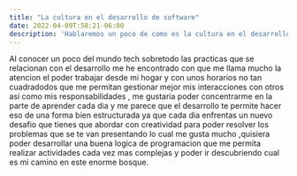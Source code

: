 ```yaml
---
title: "La cultura en el desarrollo de software"
date: 2022-04-09T:58:21-06:00
description: 'Hablaremos un poco de como es la cultura en el desarrollo de software'
---
```


Al conocer un poco del mundo tech sobretodo las practicas que se relacionan con el desarrollo me he encontrado con que me llama mucho la atencion el poder trabajar desde mi hogar y con unos horarios no tan cuadradodos que me permitan gestionar mejor mis interacciones con otros asi como mis responsabilidades , me gustaria poder concentrarme en la parte de aprender cada dia y me parece que el desarrollo te permite hacer eso de una forma bien estructurada ya que cada dia enfrentas un nuevo desafio que tienes que abordar con creatividad para poder resolver los problemas que se te van presentando lo cual me gusta mucho ,quisiera poder desarrollar una buena logica de programacion que me permita realizar actividades cada vez mas complejas y poder ir descubriendo cual es mi camino en este enorme bosque.
